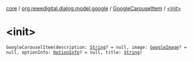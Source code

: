 [core](../../index.md) / [org.rewedigital.dialog.model.google](../index.md) / [GoogleCarouselItem](index.md) / [&lt;init&gt;](./-init-.md)

# &lt;init&gt;

`GoogleCarouselItem(description: `[`String`](https://kotlinlang.org/api/latest/jvm/stdlib/kotlin/-string/index.html)`? = null, image: `[`GoogleImage`](../-google-image/index.md)`? = null, optionInfo: `[`OptionInfo`](../-option-info/index.md)`? = null, title: `[`String`](https://kotlinlang.org/api/latest/jvm/stdlib/kotlin/-string/index.html)`)`